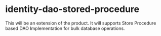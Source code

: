 # identity-dao-stored-procedure
This will be an extension of the product. It will supports Store Procedure based DAO Implementation for bulk database operations.
